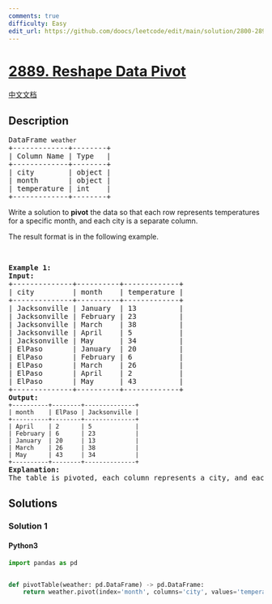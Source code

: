 ```yaml
---
comments: true
difficulty: Easy
edit_url: https://github.com/doocs/leetcode/edit/main/solution/2800-2899/2889.Reshape%20Data%20Pivot/README_EN.md
---
```


<!-- problem:start -->

# [2889. Reshape Data Pivot](https://leetcode.com/problems/reshape-data-pivot)

[中文文档](/solution/2800-2899/2889.Reshape%20Data%20Pivot/README.md)

## Description

<!-- description:start -->

<pre>
DataFrame <code>weather</code>
+-------------+--------+
| Column Name | Type   |
+-------------+--------+
| city        | object |
| month       | object |
| temperature | int    |
+-------------+--------+
</pre>

<p>Write a solution to <strong>pivot</strong> the data so that each row represents temperatures for a specific month, and each city is a separate column.</p>

<p>The result format is in the following example.</p>

<p>&nbsp;</p>
<pre>
<strong class="example">Example 1:</strong>
<strong>Input:</strong>
+--------------+----------+-------------+
| city         | month    | temperature |
+--------------+----------+-------------+
| Jacksonville | January  | 13          |
| Jacksonville | February | 23          |
| Jacksonville | March    | 38          |
| Jacksonville | April    | 5           |
| Jacksonville | May      | 34          |
| ElPaso       | January  | 20          |
| ElPaso       | February | 6           |
| ElPaso       | March    | 26          |
| ElPaso       | April    | 2           |
| ElPaso       | May      | 43          |
+--------------+----------+-------------+
<strong>Output:</strong><code>
+----------+--------+--------------+
| month    | ElPaso | Jacksonville |
+----------+--------+--------------+
| April    | 2      | 5            |
| February | 6      | 23           |
| January  | 20     | 13           |
| March    | 26     | 38           |
| May      | 43     | 34           |
+----------+--------+--------------+</code>
<strong>Explanation:
</strong>The table is pivoted, each column represents a city, and each row represents a specific month.</pre>

<!-- description:end -->

## Solutions

<!-- solution:start -->

### Solution 1

<!-- tabs:start -->

#### Python3

```python
import pandas as pd


def pivotTable(weather: pd.DataFrame) -> pd.DataFrame:
    return weather.pivot(index='month', columns='city', values='temperature')
```

<!-- tabs:end -->

<!-- solution:end -->

<!-- problem:end -->
